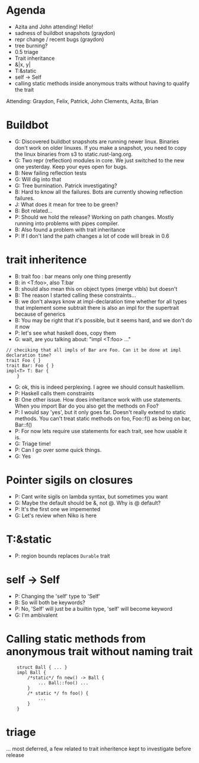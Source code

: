 # Agenda
 - Azita and John attending! Hello!
 - sadness of buildbot snapshots (graydon)
 - repr change / recent bugs (graydon)
 - tree burning?
 - 0.5 triage
 - Trait inheritance
 - &|x, y|
 - T:&static
 - self → Self
 - calling static methods inside anonymous traits without having to qualify the trait

Attending: Graydon, Felix, Patrick, John Clements, Azita, Brian

# Buildbot

- G: Discovered buildbot snapshots are running newer linux. Binaries don't work on older linuxes. If you make a snapshot, you need to copy the linux binaries from s3 to static.rust-lang.org.
- G: Two repr (reflection) modules in core. We just switched to the new one yesterday. Keep your eyes open for bugs.
- B: New failing reflection tests
- G: Will dig into that
- G: Tree burnination. Patrick investigating?
- B: Hard to know all the failures. Bots are currently showing reflection failures.
- J: What does it mean for tree to be green?
- B: Bot related...
- P: Should we hold the release? Working on path changes. Mostly running into problems with pipes compiler.
- B: Also found a problem with trait inheritance
- P: If I don't land the path changes a lot of code will break in 0.6

# trait inheritence

- B: trait foo : bar means only one thing presently
- B: in <T:foo>, also T:bar
- B: should also mean this on object types (merge vtbls) but doesn't
- B: The reason I started calling these constraints...
- B: we don't always know at impl-declaration time whether for all types that implement some subtrait there is also an impl for the supertrait because of generics
- B: You may be right that it's possible, but it seems hard, and we don't do it now
- P: let's see what haskell does, copy them
- G: wait, are you talking about: "impl <T:foo> ..."

```
// checiking that all impls of Bar are Foo. Can it be done at impl declaration time?
trait Foo { }
trait Bar: Foo { }
impl<T> T: Bar {
    }
```

- G: ok, this is indeed perplexing. I agree we should consult haskellism.
- P: Haskell calls them constraints
- B: One other issue. How does inheritance work with use statements. When you import Bar do you also get the methods on Foo?
- P: I would say 'yes', but it only goes far. Doesn't really extend to static methods. You can't treat static methods on foo, Foo::f() as being on bar, Bar::f()
- P: For now lets require use statements for each trait, see how usable it is.
- G: Triage time!
- P: Can I go over some quick things.
- G: Yes

# Pointer sigils on closures

- P: Cant write sigils on lambda syntax, but sometimes you want
- G: Maybe the default should be &, not @. Why is @ default?
- P: It's the first one we impemented
- G: Let's review when Niko is here

# T:&static

- P: region bounds replaces `Durable` trait

<general agreement>

# self -> Self
- P: Changing the 'self' type to 'Self'
- B: So will both be keywords?
- P: No, 'Self' will just be a builtin type, 'self' will become keyword
- G: I'm ambivalent

<shrugs and agreement>

# Calling static methods from anonymous trait without naming trait

```
    struct Ball { ... }
    impl Ball {
        /*static*/ fn new() -> Ball {
            ... Ball::foo() ...
        }
        /* static */ fn foo() {
            ...
        }
    }
```

# triage

... most deferred, a few related to trait inheritence kept to investigate before release
